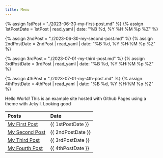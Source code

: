 ```yaml
---
title: Menu
---
```

{% assign 1stPost = "./2023-06-30-my-first-post.md" %}
{% assign 1stPostDate = 1stPost | read_yaml | date: "%B %d, %Y %H:%M %p %Z" %}

{% assign 2ndPost = "./2023-06-30-my-second-post.md" %}
{% assign 2ndPostDate = 2ndPost | read_yaml | date: "%B %d, %Y %H:%M %p %Z" %}

{% assign 3rdPost = "./2023-07-01-my-third-post.md" %}
{% assign 3rdPostDate = 3rdPost | read_yaml | date: "%B %d, %Y %H:%M %p %Z" %}

{% assign 4thPost = "./2023-07-01-my-4th-post.md" %}
{% assign 4thPostDate = 4thPost | read_yaml | date: "%B %d, %Y %H:%M %p %Z" %}



Hello World! This is an example site hosted with Github Pages using a theme with Jekyll.
Looking good


|Posts | Date|
|:-        |:-      |
|[My First Post](./2023/06/30/my-first-post.html)|    {{ 1stPostDate }}|
|[My Second Post](./2023/06/30/my-second-post.html)|  {{ 2ndPostDate }}  |
|[My Third Post](./2023/07/01/my-third-post.html)|  {{ 3rdPostDate }}  |
|[My Fourth Post](./2023/07/01/my-fourth-post.html)|  {{ 4thPostDate }}  |
